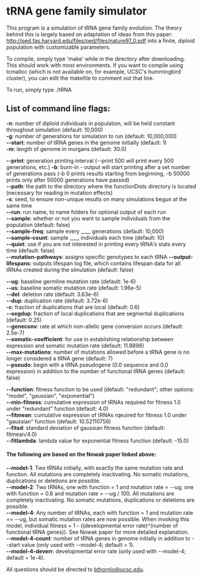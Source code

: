 # tRNA gene family simulator

This program is a simulation of tRNA gene family evolution. The theory behind this is largely based on adaptation of ideas from this paper:
http://ped.fas.harvard.edu/files/ped/files/nature97_0.pdf
into a finite, diploid population with customizable parameters.

To compile, simply type 'make' while in the directory after downloading. This should work with most environments. If you want to compile using tcmalloc (which is not available on, for example, UCSC's hummingbird cluster), you can edit the makefile to comment out that line.

To run, simply type ./tRNA

## List of command line flags:

**-n**: number of diploid individuals in population, will be held constant throughout simulation (default: 10,000)  
**-g**: number of generations for simulation to run (default: 10,000,000)  
**--start**: number of tRNA genes in the genome initially (default: 1)  
**-m**: length of genome in morgans (default: 30.0)  

**--print**: generation printing interval (--print 500 will print every 500 generations, etc.)
**-b**: burn-in - output will start printing after a set number of generations pass (-b 0 prints results starting from beginning, -b 50000 prints only after 50000 generations have passed)  
**--path**: the path to the directory where the functionDists directory is located (necessary for reading in mutation effects)  
**-s**: seed, to ensure non-unique results on many simulations begun at the same time  
**--run**: run name, to name folders for optional output of each run  
**--sample**: whether or not you want to sample individuals from the population (default: false)  
**--sample-freq**: sample every ____ generations (default: 10,000)  
**--sample-count**: sample ____ individuals each time (default: 10)  
**--quiet**: use if you are not interested in printing every tRNA's stats every time (default: false)  
**--mutation-pathways**: assigns specific genotypes to each tRNA
**--output-lifespans**: outputs lifespan log file, which contains lifespan data for all tRNAs created during the simulation (default: false)  

**--ug**: baseline germline mutation rate (default: 1e-6)  
**--us**: baseline somatic mutation rate (default: 1.96e-5)  
**--del**: deletion rate (default: 3.63e-6)  
**--dup**: duplication rate (default: 3.72e-6)  
**-c**: fraction of duplications that are local (default: 0.6)  
**--segdup**: fraction of local duplications that are segmental duplications (default: 0.25)  
**--geneconv**: rate at which non-allelic gene conversion occurs (default: 2.5e-7)  
**--somatic-coefficient**: for use in establishing relationship between expression and somatic mutation rate (default: 11.8898)  
**--max-mutations**: number of mutations allowed before a tRNA gene is no longer considered a tRNA gene (default: 7)  
**--pseudo**: begin with a tRNA pseudogene (0.0 sequence and 0.0 expression) in addition to the number of functional tRNA genes (default: false)  

**--function**: fitness function to be used (default: "redundant"; other options: "model", "gaussian", "exponential")  
**--min-fitness**: cumulative expression of tRNAs required for fitness 1.0 under "redundant" function (default: 4.0)  
**--fitmean**: cumulative expression of tRNAs rqeuired for fitness 1.0 under "gaussian" function (default: 10.52110756)  
**--fitsd**: standard deviation of gaussian fitness function (default: fitmean/4.0)  
**--fitlambda**: lambda value for exponential fitness function (default: -15.0)  

#### The following are based on the Nowak paper linked above:

**--model-1**:
Two tRNAs initially, with exactly the same mutation rate and function. All mutations are completely inactivating. No somatic mutations, duplications or deletions are possible.  
**--model-2**:
Two tRNAs, one with function = 1 and mutation rate = --ug; one with function = 0.8 and mutation rate = --ug / 100. All mutations are completely inactivating. No somatic mutations, duplications or deletions are possible.  
**--model-4**:
Any number of tRNAs, each with function = 1 and mutation rate == --ug, but somatic mutation rates are now possible. When invoking this model, individual fitness = 1 - ((developmental error rate)^(number of functional tRNA genes)). See Nowak paper for more detailed explanation.  
**--model-4-count**: number of tRNA genes in genome initially in addition to --start value (only used with --model-4; default = 1).  
**--model-4-deverr**: developmental error rate (only used with --model-4; default = 1e-4).  

All questions should be directed to bthornlo@ucsc.edu.
